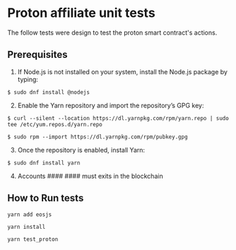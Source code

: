 

# Proton affiliate unit tests
The follow tests were design to test the proton smart contract's actions.

## Prerequisites
1) If Node.js is not installed on your system, install the Node.js package by typing:

```$ sudo dnf install @nodejs```

2) Enable the Yarn repository and import the repository’s GPG key:

```$ curl --silent --location https://dl.yarnpkg.com/rpm/yarn.repo | sudo tee /etc/yum.repos.d/yarn.repo```

```$ sudo rpm --import https://dl.yarnpkg.com/rpm/pubkey.gpg ```

3) Once the repository is enabled, install Yarn:

```$ sudo dnf install yarn```

4) Accounts #### #### must exits in the blockchain
## How to Run tests

 ```yarn add eosjs```

 ```yarn install```

 ```yarn test_proton```